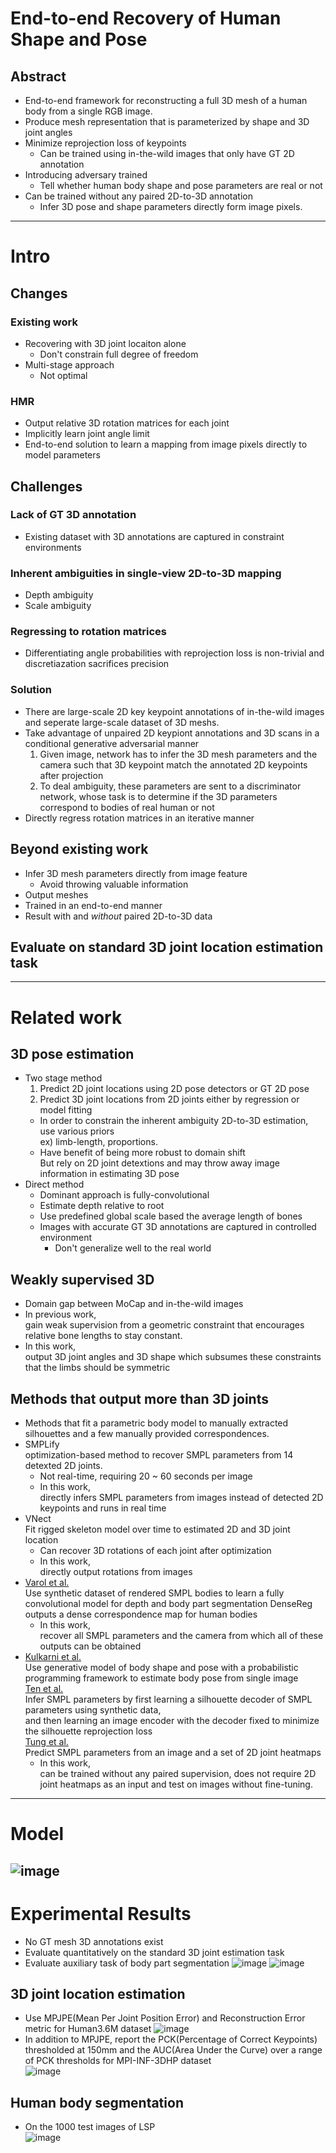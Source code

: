 End-to-end Recovery of Human Shape and Pose
=======
Abstract
----
+ End-to-end framework for reconstructing a full 3D mesh of a human body from a single RGB image.
+ Produce mesh representation that is parameterized by shape and 3D joint angles
+ Minimize reprojection loss of keypoints
  + Can be trained using in-the-wild images that only have GT 2D annotation
+ Introducing adversary trained
  + Tell whether human body shape and pose parameters are real or not
+ Can be trained without any paired 2D-to-3D annotation
  + Infer 3D pose and shape parameters directly form image pixels.

---------------------------

# Intro
## Changes
### Existing work
+ Recovering with 3D joint locaiton alone
  + Don't constrain full degree of freedom
+ Multi-stage approach
  + Not optimal

### HMR
+ Output relative 3D rotation matrices for each joint
+ Implicitly learn joint angle limit
+ End-to-end solution to learn a mapping from image pixels directly to model parameters

## Challenges
### Lack of GT 3D annotation
+ Existing dataset with 3D annotations are captured in constraint environments
### Inherent ambiguities in single-view 2D-to-3D mapping
+ Depth ambiguity
+ Scale ambiguity
### Regressing to rotation matrices
+ Differentiating angle probabilities with reprojection loss is non-trivial and discretiazation sacrifices precision
### Solution
+ There are large-scale 2D key keypoint annotations of in-the-wild images and seperate large-scale dataset of 3D meshs.
+ Take advantage of unpaired 2D keypiont annotations and 3D scans in a conditional generative adversarial manner
  1. Given image, network has to infer the 3D mesh parameters and the camera such that 3D keypoint match the annotated 2D keypoints after projection
  2. To deal ambiguity, these parameters are sent to a discriminator network, whose task is to determine if the 3D parameters correspond to bodies of real human or not
+ Directly regress rotation matrices in an iterative manner

## Beyond existing work
+ Infer 3D mesh parameters  directly from image feature
  + Avoid throwing valuable information
+ Output meshes
+ Trained in an end-to-end manner
+ Result with and _without_ paired 2D-to-3D data

## Evaluate on standard 3D joint location estimation task
-------------
# Related work
## 3D pose estimation
+ Two stage method
  1. Predict 2D joint locations using 2D pose detectors or GT 2D pose
  2. Predict 3D joint locations from 2D joints either by regression or model fitting
  + In order to constrain the inherent ambiguity 2D-to-3D estimation, use various priors   
    ex) limb-length, proportions.
  + Have benefit of being more robust to domain shift   
    But rely on 2D joint detextions and may throw away image information in estimating 3D pose
+ Direct method
  + Dominant approach is fully-convolutional
  + Estimate depth relative to root
  + Use predefined global scale based the average length of bones
  + Images with accurate GT 3D annotations are captured in controlled environment
    + Don't generalize well to the real world
## Weakly supervised 3D
+ Domain gap between MoCap and in-the-wild images
+ In previous work,   
  gain weak supervision from a geometric constraint that encourages relative bone lengths to stay constant.
+ In this work,   
  output 3D joint angles and 3D shape which subsumes these constraints that the limbs should be symmetric
## Methods that output more than 3D joints
+ Methods that fit a parametric body model to manually extracted silhouettes and a few manually provided correspondences.
+ SMPLify   
  optimization-based method to recover SMPL parameters from 14 detexted 2D joints.
  + Not real-time, requiring 20 ~ 60 seconds per image
  + In this work,   
    directly infers SMPL parameters from images instead of detected 2D keypoints and runs in real time
+ VNect   
  Fit rigged skeleton model over time to estimated 2D and 3D joint location
  + Can recover 3D rotations of each joint after optimization
  + In this work,   
    directly output rotations from images
+ [Varol et al.](https://arxiv.org/abs/1701.01370)   
  Use synthetic dataset of rendered SMPL bodies to learn a fully convolutional model for depth and body part segmentation
  DenseReg   
  outputs a dense correspondence map for human bodies
  + In this work,   
    recover all SMPL parameters and the camera from which all of these outputs can be obtained
+ [Kulkarni et al.](https://ieeexplore.ieee.org/document/7299068)   
  Use generative model of body shape and pose with a probabilistic programming framework to estimate body pose from single image   
  [Ten et al.](http://www.bmva.org/bmvc/2017/papers/paper015/index.html)   
  Infer SMPL parameters by first learning a silhouette decoder of SMPL parameters using synthetic data,   
  and then learning an image encoder with the decoder fixed to minimize the silhouette reprojection loss   
  [Tung et al.](https://arxiv.org/abs/1712.01337)   
  Predict SMPL parameters from an image and a set of 2D joint heatmaps   
  + In this work,   
    can be trained without any paired supervision, does not require 2D joint heatmaps as an input and test on images without fine-tuning.
-----
# Model
![image](https://user-images.githubusercontent.com/54238662/94761377-d15c2780-03df-11eb-8516-f9ec8904697a.png)
--------
# Experimental Results
+ No GT mesh 3D annotations exist
+ Evaluate quantitatively on the standard 3D joint estimation task
+ Evaluate auxiliary task of body part segmentation
![image](https://user-images.githubusercontent.com/54238662/94761590-695a1100-03e0-11eb-94fa-2d7e889c21f9.png)
![image](https://user-images.githubusercontent.com/54238662/94761616-75de6980-03e0-11eb-8a1d-e140e101f50a.png)
## 3D joint location estimation
+ Use MPJPE(Mean Per Joint Position Error) and Reconstruction Error metric for Human3.6M dataset
![image](https://user-images.githubusercontent.com/54238662/94761745-c3f36d00-03e0-11eb-9d06-5e596ed0e121.png)
+ In addition to MPJPE, report the PCK(Percentage of Correct Keypoints) thresholded at 150mm and the AUC(Area Under the Curve) over a range of PCK thresholds for MPI-INF-3DHP dataset   
![image](https://user-images.githubusercontent.com/54238662/94761961-67448200-03e1-11eb-9fe0-437410ea127f.png)
## Human body segmentation
+ On the 1000 test images of LSP   
![image](https://user-images.githubusercontent.com/54238662/94762075-b1c5fe80-03e1-11eb-9e25-2e8b5527a1bd.png)